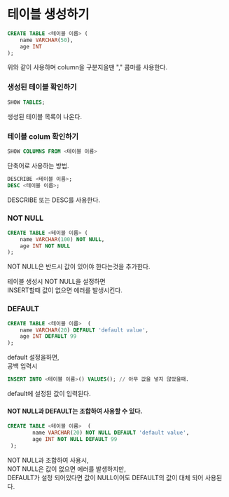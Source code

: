 # 테이블 생성하기

```sql
CREATE TABLE <테이블 이름> (
    name VARCHAR(50),
    age INT
);
```

위와 같이 사용하며 column을 구분지을땐 "," 콤마를 사용한다.



### 생성된 테이블 확인하기

```sql
SHOW TABLES;
```

생성된 테이블 목록이 나온다.



### 테이블 colum 확인하기

```sql
SHOW COLUMNS FROM <테이블 이름>
```

단축어로 사용하는 방법.

```sql
DESCRIBE <테이블 이름>;
DESC <테이블 이름>;
```

DESCRIBE 또는 DESC를 사용한다.



### NOT NULL

```sql
CREATE TABLE <테이블 이름> (
    name VARCHAR(100) NOT NULL,
    age INT NOT NULL
);
```

NOT NULL은 반드시 값이 있어야 한다는것을 추가한다.

테이블 생성시 NOT NULL을 설정하면\
INSERT할때 값이 없으면 에러를 발생시킨다.

### DEFAULT

```sql
CREATE TABLE <테이블 이름>  (    
    name VARCHAR(20) DEFAULT 'default value',    
    age INT DEFAULT 99  
);
```

default 설정을하면,\
공백 입력시

```sql
INSERT INTO <테이블 이름>() VALUES(); // 아무 값을 넣지 않았을때.
```

default에 설정된 값이 입력된다.&#x20;



#### NOT NULL과 DEFAULT는 조합하여 사용할 수 있다.

```sql
CREATE TABLE <테이블 이름>  (
        name VARCHAR(20) NOT NULL DEFAULT 'default value',
        age INT NOT NULL DEFAULT 99
 );
```

NOT NULL과 조합하여 사용시,\
NOT NULL은 값이 없으면 에러를 발생하지만,\
DEFAULT가 설정 되어있다면 값이 NULL이어도 DEFAULT의 값이 대체 되어 사용된다.
